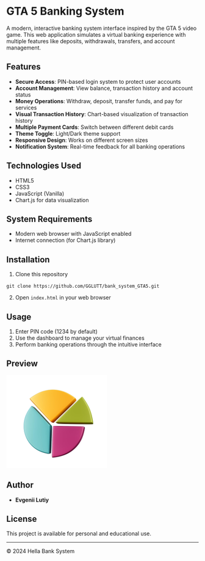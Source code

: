 # GTA 5 Banking System

A modern, interactive banking system interface inspired by the GTA 5 video game. This web application simulates a virtual banking experience with multiple features like deposits, withdrawals, transfers, and account management.

## Features

- **Secure Access**: PIN-based login system to protect user accounts
- **Account Management**: View balance, transaction history and account status
- **Money Operations**: Withdraw, deposit, transfer funds, and pay for services
- **Visual Transaction History**: Chart-based visualization of transaction history
- **Multiple Payment Cards**: Switch between different debit cards
- **Theme Toggle**: Light/Dark theme support
- **Responsive Design**: Works on different screen sizes
- **Notification System**: Real-time feedback for all banking operations

## Technologies Used

- HTML5
- CSS3
- JavaScript (Vanilla)
- Chart.js for data visualization

## System Requirements

- Modern web browser with JavaScript enabled
- Internet connection (for Chart.js library)

## Installation

1. Clone this repository
```
git clone https://github.com/GGLUTT/bank_system_GTA5.git
```

2. Open `index.html` in your web browser

## Usage

1. Enter PIN code (1234 by default)
2. Use the dashboard to manage your virtual finances
3. Perform banking operations through the intuitive interface

## Preview

![Banking System Diagram](img/diagrama.png)

## Author

- **Evgenii Lutiy**

## License

This project is available for personal and educational use.

---

© 2024 Hella Bank System 